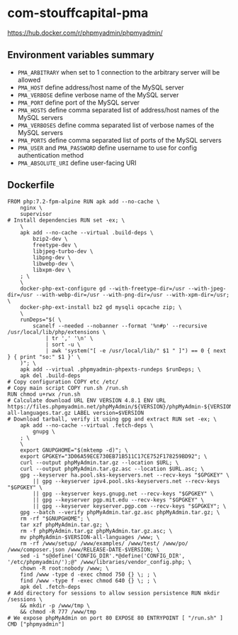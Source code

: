 # com-stouffcapital-pma

https://hub.docker.com/r/phpmyadmin/phpmyadmin/

## Environment variables summary

- `PMA_ARBITRARY` when set to 1 connection to the arbitrary server will be allowed
- `PMA_HOST` define address/host name of the MySQL server
- `PMA_VERBOSE` define verbose name of the MySQL server
- `PMA_PORT` define port of the MySQL server
- `PMA_HOSTS` define comma separated list of address/host names of the MySQL servers
- `PMA_VERBOSES` define comma separated list of verbose names of the MySQL servers
- `PMA_PORTS` define comma separated list of ports of the MySQL servers
- `PMA_USER` and `PMA_PASSWORD` define username to use for config authentication method
- `PMA_ABSOLUTE_URI` define user-facing URI


## Dockerfile

```
FROM php:7.2-fpm-alpine RUN apk add --no-cache \
    nginx \
    supervisor
# Install dependencies RUN set -ex; \
    \
    apk add --no-cache --virtual .build-deps \
        bzip2-dev \
        freetype-dev \
        libjpeg-turbo-dev \
        libpng-dev \
        libwebp-dev \
        libxpm-dev \
    ; \
    \
    docker-php-ext-configure gd --with-freetype-dir=/usr --with-jpeg-dir=/usr --with-webp-dir=/usr --with-png-dir=/usr --with-xpm-dir=/usr; \
    docker-php-ext-install bz2 gd mysqli opcache zip; \
    \
    runDeps="$( \
        scanelf --needed --nobanner --format '%n#p' --recursive /usr/local/lib/php/extensions \
            | tr ',' '\n' \
            | sort -u \
            | awk 'system("[ -e /usr/local/lib/" $1 " ]") == 0 { next } { print "so:" $1 }' \
    )"; \
    apk add --virtual .phpmyadmin-phpexts-rundeps $runDeps; \
    apk del .build-deps
# Copy configuration COPY etc /etc/
# Copy main script COPY run.sh /run.sh
RUN chmod u+rwx /run.sh
# Calculate download URL ENV VERSION 4.8.1 ENV URL https://files.phpmyadmin.net/phpMyAdmin/${VERSION}/phpMyAdmin-${VERSION}-all-languages.tar.gz LABEL version=$VERSION
# Download tarball, verify it using gpg and extract RUN set -ex; \
    apk add --no-cache --virtual .fetch-deps \
        gnupg \
    ; \
    \
    export GNUPGHOME="$(mktemp -d)"; \
    export GPGKEY="3D06A59ECE730EB71B511C17CE752F178259BD92"; \
    curl --output phpMyAdmin.tar.gz --location $URL; \
    curl --output phpMyAdmin.tar.gz.asc --location $URL.asc; \
    gpg --keyserver ha.pool.sks-keyservers.net --recv-keys "$GPGKEY" \
        || gpg --keyserver ipv4.pool.sks-keyservers.net --recv-keys "$GPGKEY" \
        || gpg --keyserver keys.gnupg.net --recv-keys "$GPGKEY" \
        || gpg --keyserver pgp.mit.edu --recv-keys "$GPGKEY" \
        || gpg --keyserver keyserver.pgp.com --recv-keys "$GPGKEY"; \
    gpg --batch --verify phpMyAdmin.tar.gz.asc phpMyAdmin.tar.gz; \
    rm -rf "$GNUPGHOME"; \
    tar xzf phpMyAdmin.tar.gz; \
    rm -f phpMyAdmin.tar.gz phpMyAdmin.tar.gz.asc; \
    mv phpMyAdmin-$VERSION-all-languages /www; \
    rm -rf /www/setup/ /www/examples/ /www/test/ /www/po/ /www/composer.json /www/RELEASE-DATE-$VERSION; \
    sed -i "s@define('CONFIG_DIR'.*@define('CONFIG_DIR', '/etc/phpmyadmin/');@" /www/libraries/vendor_config.php; \
    chown -R root:nobody /www; \
    find /www -type d -exec chmod 750 {} \; ; \
    find /www -type f -exec chmod 640 {} \; ; \
    apk del .fetch-deps
# Add directory for sessions to allow session persistence RUN mkdir /sessions \
    && mkdir -p /www/tmp \
    && chmod -R 777 /www/tmp
# We expose phpMyAdmin on port 80 EXPOSE 80 ENTRYPOINT [ "/run.sh" ]
CMD ["phpmyadmin"]
```
